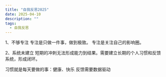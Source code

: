 ```yaml
---
title: "自我反思2025"
date: 2025-04-10
description: ""
tags:
  - 自我反思
---
```



1、不够专注
专注是只做一件事，做到极致。
专注是关注自己的影响圈。 

2、系统未建立
短期的冲刺无法形成能力到结果。需要建立长期的个人习惯和反馈系统，形成闭环。

习惯就是每天要做的事：健康、快乐
反馈需要数据驱动






